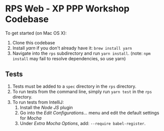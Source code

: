 # RPS Web - XP PPP Workshop Codebase

To get started (on Mac OS X):

1. Clone this codebase
1. Install *yarn* if you don't already have it: `brew install yarn`
1. Navigate into the `rps` subdirectory and run `yarn install`. (note: `npm install` may fail to resolve dependencies, so use yarn)

## Tests
1. Tests must be added to a `spec` directory in the `rps` directory.
1. To run tests from the command line, simply run `yarn test` in the `rps` directory.
1. To run tests from IntelliJ: 
   1. Install the *Node JS* plugin
   1. Go into the *Edit Configurations...* menu and edit the default settings for *Mocha*
   1. Under *Extra Mocha Options*, add: `--require babel-register`.
